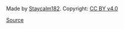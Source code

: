 Made by [Staycalm182](https://sketchfab.com/Staycalm182).
Copyright: [CC BY v4.0](https://creativecommons.org/licenses/by/4.0/)

[Source](https://sketchfab.com/3d-models/reisen-inaba-touhou-voxel-model-da4c65185177427eb56450c802c7dd9c)


